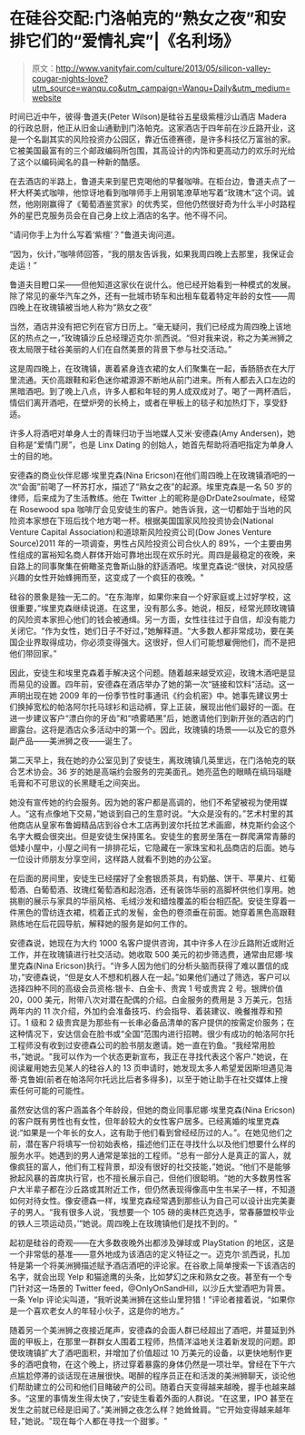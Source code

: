# 在硅谷交配:门洛帕克的“熟女之夜”和安排它们的“爱情礼宾”|《名利场》

> 原文：<http://www.vanityfair.com/culture/2013/05/silicon-valley-cougar-nights-love?utm_source=wanqu.co&utm_campaign=Wanqu+Daily&utm_medium=website>

时间已近中午，彼得·鲁道夫(Peter Wilson)是硅谷五星级紫檀沙山酒店 Madera 的行政总厨，他正从旧金山通勤到门洛帕克。这家酒店于四年前在沙丘路开业，这是一个名副其实的风险投资办公园区，靠近伍德赛德，是许多科技亿万富翁的家。它被美国最富有的三个邮政编码所包围，其高设计的内饰和更高动力的欢乐时光给了这个以编码闻名的县一种新的酷感。

在去酒店的半路上，鲁道夫来到星巴克喝他的早餐咖啡。在柜台边，鲁道夫点了一杯大杯美式咖啡，他惊讶地看到咖啡师手上用钢笔潦草地写着“玫瑰木”这个词。诚然，他刚刚赢得了《葡萄酒鉴赏家》的优秀奖，但他仍然很好奇为什么半小时路程外的星巴克服务员会在自己身上纹上酒店的名字。他不得不问。

“请问你手上为什么写着‘紫檀’？”鲁道夫询问道。

“因为，伙计，”咖啡师回答，“我的朋友告诉我，如果我周四晚上去那里，我保证会走运！”

鲁道夫目瞪口呆——但他知道这家伙在说什么。他已经开始看到一种模式的发展。除了常见的豪华汽车之外，还有一批城市轿车和出租车载着特定年龄的女性——周四晚上在玫瑰镇被当地人称为“熟女之夜”

当然，酒店并没有把它列在官方日历上。“毫无疑问，我们已经成为周四晚上该地区的热点之一，”玫瑰镇沙丘总经理迈克尔·凯西说。“但对我来说，称之为美洲狮之夜太局限于硅谷美丽的人们在自然美景的背景下参与社交活动。”

这是周四晚上，在玫瑰镇，裹着紧身连衣裙的女人们聚集在一起，香肠肠衣在大厅里流通。天价高跟鞋和彩色迷你裙源源不断地从前门进来。所有人都去入口左边的黑暗酒吧。到了晚上八点，许多人都和年轻的男人成双成对了。喝了一两杯酒后，情侣们离开酒吧，在壁炉旁的长椅上，或者在甲板上的毯子和加热灯下，享受舒适。

许多人将酒吧对单身人士的青睐归功于当地媒人艾米·安德森(Amy Andersen)，她自称是“爱情门房”，也是 Linx Dating 的创始人，她首先帮助将酒吧指定为单身人士的目的地。

安德森的商业伙伴尼娜·埃里克森(Nina Ericson)在他们周四晚上在玫瑰镇酒吧的一次“会面”前喝了一杯苏打水，描述了“熟女之夜”的起源。埃里克森是一名 50 岁的律师，后来成为了生活教练。他在 Twitter 上的昵称是@DrDate2soulmate，经常在 Rosewood spa 咖啡厅会见安徒生的客户。她告诉我，这一切都始于当地的风险资本家想在下班后找个地方喝一杯。根据美国国家风险投资协会(National Venture Capital Association)和道琼斯风险投资公司(Dow Jones Venture Source)2011 年的一项调查，男性占风险投资公司合伙人的 89%，一个主要由男性组成的富裕知名商人群体开始可靠地出现在欢乐时光。周四是最稳定的夜晚，来自路上的同事聚集在俯瞰圣克鲁斯山脉的舒适酒吧。埃里克森说:“很快，对风投感兴趣的女性开始蜂拥而至，这变成了一个疯狂的夜晚。"

硅谷的景象是独一无二的。“在东海岸，如果你来自一个好家庭或上过好学校，这很重要，”埃里克森继续说道。在这里，没有那么多。她说，相反，经常光顾玫瑰镇的风险资本家担心他们的钱会被通缉。另一方面，女性往往过于自信，却没有能力关闭它。“作为女性，她们日子不好过，”她解释道。“大多数人都非常成功，要在美国企业界取得成功，你必须变得强大。这很好，但人们可能想雇佣他们，而不是把他们带回家。”

因此，安徒生和埃里克森着手解决这个问题。随着越来越受欢迎，玫瑰木酒吧是显而易见的设置。四年前，安德森在酒店举办了她的第一次“链接和饮料”活动。这一声明出现在她 2009 年的一份季节性时事通讯《约会机密》中。她事先建议男士们换掉宽松的帕洛阿尔托马球衫和运动裤，穿上正装，展现出他们最好的一面。在进一步建议客户“漂白你的牙齿”和“喷雾晒黑”后，她邀请他们到新开张的酒店的门廊露台。这将是酒店众多活动中的第一个。因此，玫瑰镇的场景——以及它的意外副产品——美洲狮之夜——诞生了。

第二天早上，我在她的办公室见到了安徒生，离玫瑰镇几英里远，在门洛帕克的联合艺术协会。36 岁的她是高端约会服务的完美面孔。她亮蓝色的眼睛在缟玛瑙睫毛膏和不可思议的长黑睫毛之间突出。

她没有宣传她的约会服务。因为她的客户都是高调的，他们不希望被视为使用媒人。“这有点像地下交易，”她谈到自己的生意时说。“大众是没有的。”艺术村里的其他商店从皇家布鲁姆精品店到谷仓木工店再到波尔托拉艺术画廊，林克斯约会这个名字大概会很突出。但是安徒生保持匿名。安徒生的套房坐落在一群爬满常青藤的低矮小屋中，小屋之间有一排排花坛，它隐藏在一家珠宝和礼品商店的后面。她与一位设计师朋友分享空间，这样路人就看不到她的办公室。

在后面的房间里，安徒生已经摆好了全套银质茶具，有奶酪、饼干、苹果片、红葡萄酒、白葡萄酒、玫瑰红葡萄酒和起泡酒，还有装饰华丽的高脚杯供他们享用。她挑剔的展示与家具的华丽风格、毛绒沙发和蜡烛覆盖的柜台相匹配。安徒生穿着一件黑色的雪纺连衣裙，梳着正式的发髻，金色的卷须垂在前面。她穿着黑色高跟鞋熟练地在后花园导航，解释她的服务是如何工作的。

安德森说，她现在为大约 1000 名客户提供咨询，其中许多人在沙丘路附近或附近工作，并在玫瑰镇进行社交活动。她收取 500 美元的初步筛选费，通常由尼娜·埃里克森(Nina Ericson)执行。“许多人因为他们的分析头脑而获得了难以置信的成功，”安德森说，“但是女人不想和机器人在一起。”如果他们通过了筛选，客户可以选择四种不同的高级会员资格:银卡、白金卡、贵宾 1 号或贵宾 2 号。银牌价值 20，000 美元，附带八次对潜在配偶的介绍。白金服务的费用是 3 万美元，包括两年内的 11 次介绍，外加约会准备技巧、约会指导、着装建议、晚餐推荐和预订。1 级和 2 级贵宾是为那些有一长串必备品清单的客户提供的按需定价服务；在这种情况下，安达信会在脸书或“全国”范围内进行招聘。很少有成功的帕洛阿尔托工程师没有收到过安德森公司的脸书朋友邀请。她一直在钓鱼。“我经常用脸书，”她说。"我可以作为一个状态更新宣布，我正在寻找代表这个客户."她说，在阅读雇用她去见某人的硅谷人的 13 页申请时，她发现太多人希望爱因斯坦遇见海蒂·克鲁姆(前者在帕洛阿尔托远比后者多得多)，以至于她让助手在社交媒体上搜索任何可能的可能性。

虽然安达信的客户涵盖各个年龄段，但她的商业同事尼娜·埃里克森(Nina Ericson)的客户既有男性也有女性，但年龄较大的女性客户居多。已经离婚的埃里克森说:“如果是一个年长的女人，这有助于他们看到曾经经历过的人。”。在她见他们之前，潜在客户将填写一份初始表格，描述他们正在寻找什么以及他们想要什么样的服务水平。她遇到的男人通常是笨拙的工程师。“总有一部分人是真正的富人，就像疯狂的富人，他们有工程背景，却没有很好的社交技能，”她说。“他们不是能够掀起风暴的首席执行官，也不擅长展示自己，但他们很聪明。“她的大多数男性客户大半辈子都在沙丘路或其附近工作，但仍然表现得像高中生书呆子一样，不知道如何对待女性。像安德森一样，埃里克森经常遇到那些认为自己可以设计出完美妻子的男人。“我有很多人说，‘我想要一个 105 磅的奥林匹克选手，常春藤盟校毕业的铁人三项运动员，’”她说。周四晚上在玫瑰镇他们是找不到的。"

起初是硅谷的奇观——在大多数夜晚外出都涉及弹球或 PlayStation 的地区，这是一个非常低的基准——意外地成为该酒店的定义特征之一。迈克尔·凯西说，扎加特是第一个将美洲狮描述赋予酒店酒吧的评论家。在谷歌上简单搜索一下该酒店的名字，就会出现 Yelp 和猫途鹰的头条，比如梦幻之床和熟女之夜。甚至有一个专门针对这一场景的 Twitter feed，@OnlyOnSandHill，以沙丘大堂酒吧为背景。一条 Yelp 评论尖叫道，“我听说美洲狮在这些山里狩猎！”评论者接着说，“如果你是一个喜欢老女人的年轻小伙子，这是你的地方。”

随着另一个美洲狮之夜接近尾声，安德森的会面人群已经超出了酒吧，并蔓延到外面的甲板上，在那里一群群女人围着工程师，热情洋溢地关注着新发现的问题。即使玫瑰镇扩大了酒吧面积，并增加了价值超过 10 万美元的设备，以更快地制作更多的酒吧食物，在这个晚上，挤过穿着暴露的身体仍然是一项壮举。曾经在下午六点尴尬停滞的谈话现在进展很快。喝醉的程序员正在和活泼的美洲狮聊天，谈论他们帮助建立的公司和他们目睹破产的公司。随着白天变得越来越晚，握手也越来越多。“这里的事情发生得太快了，”安徒生看着外面的人群说。“在这里，IPO 甚至在发生之前就已经是旧闻了。”美洲狮之夜怎么样？她耸耸肩。“它开始变得越来越年轻，”她说。"现在每个人都在寻找一个甜爹。"